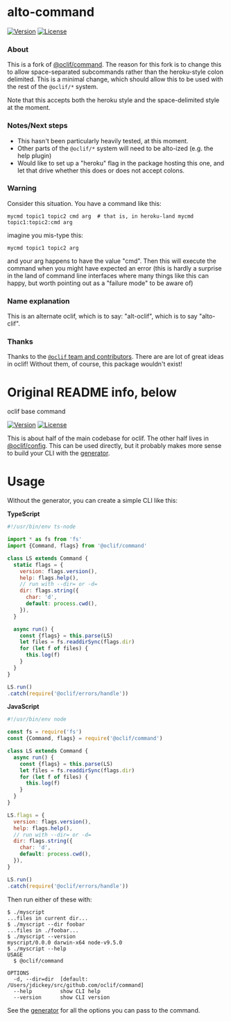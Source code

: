 alto-command
===============
[![Version](https://img.shields.io/npm/v/alto-command.svg)](https://npmjs.org/package/alto-command)
[![License](https://img.shields.io/npm/l/alto-command.svg)](https://github.com/bodawei/alto-command/blob/master/package.json)

### About
This is a fork of [@oclif/command](https://github.com/oclif/command).
The reason for this fork is to change this to allow space-separated subcommands rather than
the heroku-style colon delimited.  This is a minimal change, which should allow this to be
used with the rest of the `@oclif/*` system.

Note that this accepts both the heroku style and the space-delimited style at the moment.

### Notes/Next steps
* This hasn't been particularly heavily tested, at this moment.
* Other parts of the `@oclif/*` system will need to be alto-ized (e.g. the help plugin)
* Would like to set up a "heroku" flag in the package hosting this one, and let that drive whether this does or does not accept colons.

### Warning

Consider this situation. You have a command like this:
  ```
  mycmd topic1 topic2 cmd arg  # that is, in heroku-land mycmd topic1:topic2:cmd arg
  ```
imagine you mis-type this:
  ```
  mycmd topic1 topic2 arg
  ```
and your arg happens to have the value "cmd". Then this will execute the command when you
might have expected an error (this is hardly a surprise in the land of command line interfaces
where many things like this can happy, but worth pointing out as a "failure mode" to be aware of)

### Name explanation
This is an alternate oclif, which is to say: "alt-oclif", which is to say "alto-clif".

### Thanks

Thanks to the [`@oclif` team and contributors](https://github.com/oclif/command/graphs/contributors).
There are are lot of great ideas in oclif! Without them, of course, this package wouldn't exist!

Original README info, below
===============


oclif base command

[![Version](https://img.shields.io/npm/v/@oclif/command.svg)](https://npmjs.org/package/bodawei/alto-command)
[![License](https://img.shields.io/npm/l/@oclif/command.svg)](https://github.com/bodawei/alto-command/blob/master/package.json)

This is about half of the main codebase for oclif. The other half lives in [@oclif/config](https://github.com/oclif/config). This can be used directly, but it probably makes more sense to build your CLI with the [generator](https://github.com/oclif/oclif).

Usage
=====

Without the generator, you can create a simple CLI like this:

**TypeScript**
```js
#!/usr/bin/env ts-node

import * as fs from 'fs'
import {Command, flags} from '@oclif/command'

class LS extends Command {
  static flags = {
    version: flags.version(),
    help: flags.help(),
    // run with --dir= or -d=
    dir: flags.string({
      char: 'd',
      default: process.cwd(),
    }),
  }

  async run() {
    const {flags} = this.parse(LS)
    let files = fs.readdirSync(flags.dir)
    for (let f of files) {
      this.log(f)
    }
  }
}

LS.run()
.catch(require('@oclif/errors/handle'))
```

**JavaScript**
```js
#!/usr/bin/env node

const fs = require('fs')
const {Command, flags} = require('@oclif/command')

class LS extends Command {
  async run() {
    const {flags} = this.parse(LS)
    let files = fs.readdirSync(flags.dir)
    for (let f of files) {
      this.log(f)
    }
  }
}

LS.flags = {
  version: flags.version(),
  help: flags.help(),
  // run with --dir= or -d=
  dir: flags.string({
    char: 'd',
    default: process.cwd(),
  }),
}

LS.run()
.catch(require('@oclif/errors/handle'))
```

Then run either of these with:

```sh-session
$ ./myscript
...files in current dir...
$ ./myscript --dir foobar
...files in ./foobar...
$ ./myscript --version
myscript/0.0.0 darwin-x64 node-v9.5.0
$ ./myscript --help
USAGE
  $ @oclif/command

OPTIONS
  -d, --dir=dir  [default: /Users/jdickey/src/github.com/oclif/command]
  --help         show CLI help
  --version      show CLI version
```

See the [generator](https://github.com/oclif/oclif) for all the options you can pass to the command.

